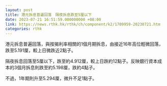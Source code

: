 ```yaml
---
layout: post
title: 港元拆息普遍回落　隔夜拆息跌至5厘以下
date: 2023-07-21 16:51:59.000000000 +08:00
link: https://news.rthk.hk/rthk/ch/component/k2/1709959-20230721.htm
categories: rthk
---
```


港元拆息普遍回落，與按揭利率相關的1個月期拆息，由接近16年高位輕微回落，跌至5.191厘，較上日微跌近2點子。

隔夜拆息回落至5厘以下，跌至約4.912厘，較上日跌約12點子。反映銀行資本成本的3個月拆息則跌至約5.198厘，跌約4點子。

不過，1年期則升至5.294厘，微升不足1點子。
